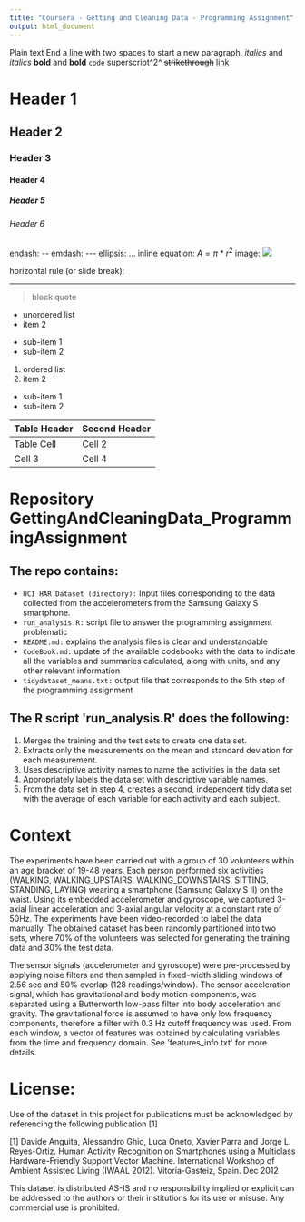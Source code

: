 ```yaml
---
title: "Coursera - Getting and Cleaning Data - Programming Assignment"
output: html_document
---
```


Plain text
End a line with two spaces to start a new paragraph.
*italics* and _italics_
**bold** and __bold__
`code`
superscript^2^
~~strikethrough~~
[link](www.rstudio.com)
# Header 1
## Header 2
### Header 3
#### Header 4
##### Header 5
###### Header 6
endash: --
emdash: ---
ellipsis: ...
inline equation: $A = \pi*r^{2}$
image: ![](path/to/smallorb.png)

horizontal rule (or slide break):
***
> block quote
* unordered list
* item 2
 + sub-item 1
 + sub-item 2

1. ordered list
2. item 2
 + sub-item 1
 + sub-item 2
 
Table Header  | Second Header
------------- | -------------
Table Cell    | Cell 2
Cell 3        | Cell 4 

# Repository GettingAndCleaningData_ProgrammingAssignment

## The repo contains:
- `UCI HAR Dataset (directory):` Input files corresponding to the data collected from the accelerometers from the Samsung Galaxy S smartphone.
- `run_analysis.R:` script file to answer the programming assignment problematic
- `README.md:` explains the analysis files is clear and understandable
- `CodeBook.md:` update of the available codebooks with the data to indicate all the variables and summaries calculated, along with units, and any other relevant information
- `tidydataset_means.txt:` output file that corresponds to the 5th step of the programming assignment

## The R script 'run_analysis.R' does the following:
1. Merges the training and the test sets to create one data set.
2. Extracts only the measurements on the mean and standard deviation for each measurement.
3. Uses descriptive activity names to name the activities in the data set
4. Appropriately labels the data set with descriptive variable names.
5. From the data set in step 4, creates a second, independent tidy data set with the average of each variable for each activity and each subject.

# Context

The experiments have been carried out with a group of 30 volunteers within an age bracket of 19-48 years. Each person performed six activities (WALKING, WALKING_UPSTAIRS, WALKING_DOWNSTAIRS, SITTING, STANDING, LAYING) wearing a smartphone (Samsung Galaxy S II) on the waist. Using its embedded accelerometer and gyroscope, we captured 3-axial linear acceleration and 3-axial angular velocity at a constant rate of 50Hz. The experiments have been video-recorded to label the data manually. The obtained dataset has been randomly partitioned into two sets, where 70% of the volunteers was selected for generating the training data and 30% the test data. 

The sensor signals (accelerometer and gyroscope) were pre-processed by applying noise filters and then sampled in fixed-width sliding windows of 2.56 sec and 50% overlap (128 readings/window). The sensor acceleration signal, which has gravitational and body motion components, was separated using a Butterworth low-pass filter into body acceleration and gravity. The gravitational force is assumed to have only low frequency components, therefore a filter with 0.3 Hz cutoff frequency was used. From each window, a vector of features was obtained by calculating variables from the time and frequency domain. See 'features_info.txt' for more details. 

# License:
Use of the dataset in this project for publications must be acknowledged by referencing the following publication [1]

[1] Davide Anguita, Alessandro Ghio, Luca Oneto, Xavier Parra and Jorge L. Reyes-Ortiz. Human Activity Recognition on Smartphones using a Multiclass Hardware-Friendly Support Vector Machine. International Workshop of Ambient Assisted Living (IWAAL 2012). Vitoria-Gasteiz, Spain. Dec 2012

This dataset is distributed AS-IS and no responsibility implied or explicit can be addressed to the authors or their institutions for its use or misuse. Any commercial use is prohibited.
